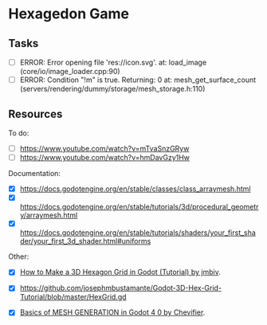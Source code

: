 
# Hexagedon Game

## Tasks

 - [ ] ERROR: Error opening file 'res://icon.svg'. at: load_image (core/io/image_loader.cpp:90)
 - [ ] ERROR: Condition "!m" is true. Returning: 0 at: mesh_get_surface_count (servers/rendering/dummy/storage/mesh_storage.h:110)

## Resources

To do:

 - [ ] https://www.youtube.com/watch?v=mTvaSnzGRyw
 - [ ] https://www.youtube.com/watch?v=hmDavGzy1Hw

Documentation:

 - [X] https://docs.godotengine.org/en/stable/classes/class_arraymesh.html
 - [X] https://docs.godotengine.org/en/stable/tutorials/3d/procedural_geometry/arraymesh.html
 - [X] https://docs.godotengine.org/en/stable/tutorials/shaders/your_first_shader/your_first_3d_shader.html#uniforms

Other:

 - [X] [How to Make a 3D Hexagon Grid in Godot (Tutorial) by jmbiv](https://www.youtube.com/watch?v=3Lt2TfP8WEw).
  - [X] https://github.com/josephmbustamante/Godot-3D-Hex-Grid-Tutorial/blob/master/HexGrid.gd
 - [X] [Basics of MESH GENERATION in Godot 4 0 by Chevifier](https://www.youtube.com/watch?v=8wy_dH9RLI4).


